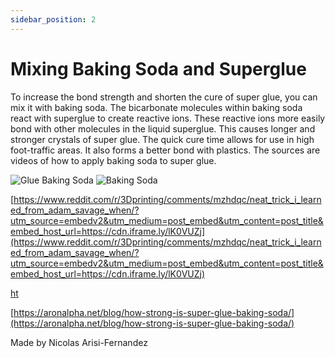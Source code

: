 ```yaml
---
sidebar_position: 2
---
```


# Mixing Baking Soda and Superglue

To increase the bond strength and shorten the cure of super glue, you can mix it with baking soda. The bicarbonate molecules within baking soda react with superglue to create reactive ions. These reactive ions more easily bond with other molecules in the liquid superglue. This causes longer and stronger crystals of super glue. The quick cure time allows for use in high foot-traffic areas. It also forms a better bond with plastics. The sources are videos of how to apply baking soda to super glue.

![Glue Baking Soda](./img/glue_baking_soda.avif)
![Baking Soda](./img/baking_soda.avif)

[https://www.reddit.com/r/3Dprinting/comments/mzhdqc/neat_trick_i_learned_from_adam_savage_when/?utm_source=embedv2&utm_medium=post_embed&utm_content=post_title&embed_host_url=https://cdn.iframe.ly/lK0VUZj](https://www.reddit.com/r/3Dprinting/comments/mzhdqc/neat_trick_i_learned_from_adam_savage_when/?utm_source=embedv2&utm_medium=post_embed&utm_content=post_title&embed_host_url=https://cdn.iframe.ly/lK0VUZj)

[ht](https://youtu.be/c4AhV9mTO_U?feature=shared)

[https://aronalpha.net/blog/how-strong-is-super-glue-baking-soda/](https://aronalpha.net/blog/how-strong-is-super-glue-baking-soda/)

Made by Nicolas Arisi-Fernandez

